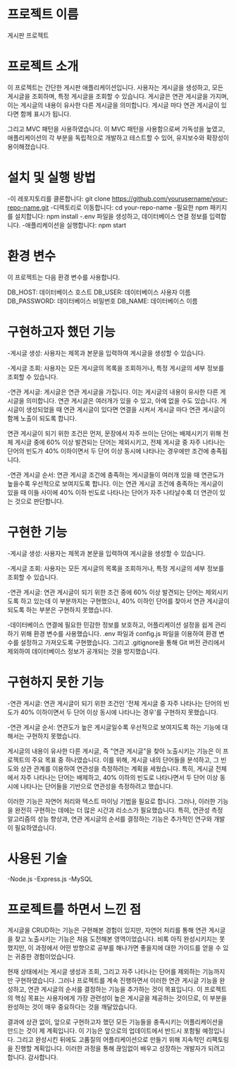 # 프로젝트 이름

게시판 프로젝트

# 프로젝트 소개

이 프로젝트는 간단한 게시판 애플리케이션입니다. 사용자는 게시글을 생성하고, 모든 게시글을 조회하며, 특정 게시글을 조회할 수 있습니다. 게시글은 연관 게시글을 가지며, 이는 게시글의 내용이 유사한 다른 게시글을 의미합니다. 게시글 마다 연관 게시글이 있다면 함께 표시가 됩니다.

그리고 MVC 패턴을 사용하였습니다. 이 MVC 패턴을 사용함으로써 가독성을 높였고, 애플리케이션의 각 부분을 독립적으로 개발하고 테스트할 수 있어, 유지보수와 확장성이 용이해졌습니다.

# 설치 및 실행 방법

-이 레포지토리를 클론합니다: git clone https://github.com/yourusername/your-repo-name.git
-디렉토리로 이동합니다: cd your-repo-name
-필요한 npm 패키지를 설치합니다: npm install
-.env 파일을 생성하고, 데이터베이스 연결 정보를 입력합니다.
-애플리케이션을 실행합니다: npm start

# 환경 변수

이 프로젝트는 다음 환경 변수를 사용합니다.

DB_HOST: 데이터베이스 호스트
DB_USER: 데이터베이스 사용자 이름
DB_PASSWORD: 데이터베이스 비밀번호
DB_NAME: 데이터베이스 이름

# 구현하고자 했던 기능

-게시글 생성: 사용자는 제목과 본문을 입력하여 게시글을 생성할 수 있습니다.

-게시글 조회: 사용자는 모든 게시글의 목록을 조회하거나, 특정 게시글의 세부 정보를 조회할 수 있습니다.

-연관 게시글: 게시글은 연관 게시글을 가집니다. 이는 게시글의 내용이 유사한 다른 게시글을 의미합니다. 연관 게시글은 여러개가 있을 수 있고, 아예 없을 수도 있습니다. 게시글이 생성되었을 때 연관 게시글이 있다면 연결을 시켜서 게시글 마다 연관 게시글이 함께 노출이 되도록 합니다.

연관 게시글이 되기 위한 조건은 먼저, 문장에서 자주 쓰이는 단어는 배제시키기 위해 전체 게시글 중에 60% 이상 발견되는 단어는 제외시키고, 전체 게시글 중 자주 나타나는 단어의 빈도가 40% 이하이면서 두 단어 이상 동시에 나타나는 경우에만 조건에 충족됩니다.

-연관 게시글 순서: 연관 게시글 조건에 충족하는 게시글들이 여러개 있을 때 연관도가 높을수록 우선적으로 보여지도록 합니다. 이는 연관 게시글 조건에 충족하는 게시글이 있을 때 이들 사이에 40% 이하 빈도로 나타나는 단어가 자주 나타날수록 더 연관이 있는 것으로 판단합니다.

# 구현한 기능

-게시글 생성: 사용자는 제목과 본문을 입력하여 게시글을 생성할 수 있습니다.

-게시글 조회: 사용자는 모든 게시글의 목록을 조회하거나, 특정 게시글의 세부 정보를 조회할 수 있습니다.

-연관 게시글: 연관 게시글이 되기 위한 조건 중에 60% 이상 발견되는 단어는 제외시키도록 하고 있는데 이 부분까지는 구현했으나, 40% 이하인 단어를 찾아서 연관 게시글이 되도록 하는 부분은 구현하지 못했습니다.

-데이터베이스 연결에 필요한 민감한 정보를 보호하고, 어플리케이션 설정을 쉽게 관리하기 위해 환경 변수를 사용했습니다. .env 파일과 config.js 파일을 이용하여 환경 변수를 설정하고 가져오도록 구현했습니다. 그리고 .gitignore을 통해 Git 버전 관리에서 제외하여 데이터베이스 정보가 공개되는 것을 방지했습니다.

# 구현하지 못한 기능

-연관 게시글: 연관 게시글이 되기 위한 조건인 '전체 게시글 중 자주 나타나는 단어의 빈도가 40% 이하이면서 두 단어 이상 동시에 나타나는 경우'를 구현하지 못했습니다.

-연관 게시글 순서: 연관도가 높은 게시글일수록 우선적으로 보여지도록 하는 기능에 대해서는 구현하지 못했습니다.

게시글의 내용이 유사한 다른 게시글, 즉 "연관 게시글"을 찾아 노출시키는 기능은 이 프로젝트의 주요 목표 중 하나였습니다. 이를 위해, 게시글 내의 단어들을 분석하고, 그 빈도와 상관 관계를 이용하여 연관성을 측정하려는 계획을 세웠습니다. 특히, 게시글 전체에서 자주 나타나는 단어는 배제하고, 40% 이하의 빈도로 나타나면서 두 단어 이상 동시에 나타나는 단어들을 기반으로 연관성을 측정하려고 했습니다.

이러한 기능은 자연어 처리와 텍스트 마이닝 기법을 필요로 합니다. 그러나, 이러한 기능을 완전히 구현하는 데에는 더 많은 시간과 리소스가 필요했습니다. 특히, 연관성 측정 알고리즘의 성능 향상과, 연관 게시글의 순서를 결정하는 기능은 추가적인 연구와 개발이 필요하였습니다.

# 사용된 기술

-Node.js
-Express.js
-MySQL

# 프로젝트를 하면서 느낀 점

게시글을 CRUD하는 기능은 구현해본 경험이 있지만, 자연어 처리를 통해 연관 게시글을 찾고 노출시키는 기능은 처음 도전해본 영역이었습니다. 비록 아직 완성시키지는 못 했지만, 이 과정에서 어떤 방향으로 공부를 해나가면 좋을지에 대한 가이드를 얻을 수 있는 귀중한 경험이었습니다.

현재 상태에서는 게시글 생성과 조회, 그리고 자주 나타나는 단어를 제외하는 기능까지만 구현하였습니다. 그러나 프로젝트를 계속 진행하면서 이러한 연관 게시글 기능을 완성하고, 연관 게시글의 순서를 결정하는 기능을 추가하는 것이 목표입니다. 이 프로젝트의 핵심 목표는 사용자에게 가장 관련성이 높은 게시글을 제공하는 것이므로, 이 부분을 완성하는 것이 매우 중요하다는 것을 깨달았습니다.

결과에 상관 없이, 앞으로 구현하고자 했던 모든 기능들을 충족시키는 어플리케이션을 만드는 것이 제 계획입니다. 이 기능은 앞으로의 업데이트에서 반드시 포함될 예정입니다. 그리고 완성시킨 뒤에도 고품질의 어플리케이션으로 만들기 위해 지속적인 리팩토링을 진행할 계획입니다. 이러한 과정을 통해 끊임없이 배우고 성장하는 개발자가 되려고 합니다. 감사합니다.
